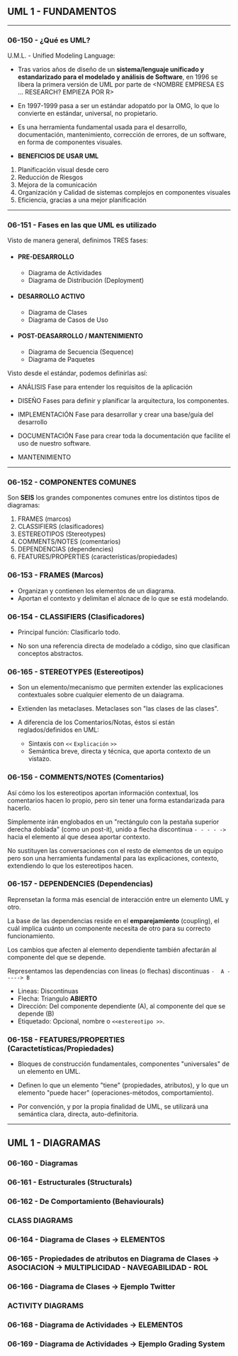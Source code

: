 
## UML 1 - FUNDAMENTOS

--- 

### 06-150 - ¿Qué es UML?

U.M.L. - Unified Modeling Language:
* Tras varios años de diseño de un **sistema/lenguaje unificado y estandarizado para el modelado y análisis de Software**, en 1996 se libera la primera versión de UML por parte de <NOMBRE EMPRESA ES ... RESEARCH? EMPIEZA POR R> 

* En 1997-1999 pasa a ser un estándar adopatdo por la OMG, lo que lo convierte en estándar, universal, no propietario.

* Es una herramienta fundamental usada para el desarrollo, documentación, mantenimiento, corrección de errores, de un software, en forma de componentes visuales.

*   **BENEFICIOS DE USAR UML**
1. Planificación visual desde cero
2. Reducción de Riesgos 
3. Mejora de la comunicación
4. Organización y Calidad de sistemas complejos en componentes visuales
5. Eficiencia, gracias a una mejor planificación

---

### 06-151 - Fases en las que UML es utilizado

Visto de manera general, definimos TRES fases:

*   #### PRE-DESARROLLO
    * Diagrama de Actividades
    * Diagrama de Distribución (Deployment)

*   #### DESARROLLO ACTIVO
    * Diagrama de Clases
    * Diagrama de Casos de Uso


*   #### POST-DEASARROLLO / MANTENIMIENTO
    * Diagrama de Secuencia (Sequence)
    * Diagrama de Paquetes


Visto desde el estándar, podemos definirlas así:

* ANÁLISIS
Fase para entender los requisitos de la aplicación

* DISEÑO
Fases para definir y planificar la arquitectura, los componentes.

* IMPLEMENTACIÓN
Fase para desarrollar y crear una base/guía del desarrollo

* DOCUMENTACIÓN
Fase para crear toda la documentación que facilite el uso de nuestro software.

* MANTENIMIENTO

---

### 06-152 - COMPONENTES COMUNES

Son **SEIS** los grandes componentes comunes entre los distintos tipos de diagramas:

1. FRAMES (marcos)
2. CLASSIFIERS (clasificadores)
3. ESTEREOTIPOS (Stereotypes)
4. COMMENTS/NOTES (comentarios)
5. DEPENDENCIAS (dependencies)
6. FEATURES/PROPERTIES (características/propiedades)



### 06-153 - FRAMES (Marcos)

- Organizan y contienen los elementos de un diagrama.
- Aportan el contexto y delimitan el alcnace de lo que se está modelando.

### 06-154 - CLASSIFIERS (Clasificadores)

- Principal función: Clasificarlo todo.

- No son una referencia directa de modelado a código, sino que clasifican conceptos abstractos.


### 06-165 - STEREOTYPES (Estereotipos)

- Son un elemento/mecanismo que permiten extender las explicaciones contextuales sobre cualquier elemento de un daiagrama.

- Extienden las metaclases. Metaclases son "las clases de las clases".

- A diferencia de los Comentarios/Notas, éstos sí están reglados/definidos en UML:

    - Sintaxis con `<<` `Explicación` `>>`
    - Semántica breve, directa y técnica, que aporta contexto de un vistazo.

### 06-156 - COMMENTS/NOTES (Comentarios)

Así cómo los los estereotipos aportan información contextual, los comentarios hacen lo propio, pero sin tener una forma estandarizada para hacerlo.

Símplemente irán englobados en un "rectángulo con la pestaña superior derecha doblada" (como un post-it), unido a flecha discontinua `- - - - ->` hacia el elemento al que desea aportar contexto.

No sustituyen las conversaciones con el resto de elementos de un equipo pero son una herramienta fundamental para las explicaciones, contexto, extendiendo lo que los estereotipos hacen.

### 06-157 - DEPENDENCIES (Dependencias)

Reprensetan la forma más esencial de interacción entre un elemento UML y otro.

La base de las dependencias reside en el **emparejamiento** (coupling), el cuál implica cuánto un componente necesita de otro para su correcto funcionamiento.

Los cambios que afecten al elemento dependiente también afectarán al componente del que se depende.

Representamos las dependencias con lineas (o flechas) discontinuas `-  A -----> B`  

- Lineas: Discontinuas
- Flecha: Triangulo **ABIERTO**
- Dirección: Del componente dependiente (A), al componente del que se depende (B)
- Etiquetado: Opcional, nombre o `<<estereotipo >>`.



### 06-158 - FEATURES/PROPERTIES (Caractetísticas/Propiedades)

- Bloques de construcción fundamentales, componentes "universales" de un elemento en UML.

-  Definen lo que un elemento "tiene" (propiedades, atributos), y lo que un elemento "puede hacer" (operaciones-métodos, comportamiento).

- Por convención, y por la propia finalidad de UML, se utilizará una semántica clara, directa, auto-definitoria.


---

## UML 1 - DIAGRAMAS

### 06-160 - Diagramas
### 06-161 - Estructurales (Structurals)
### 06-162 - De Comportamiento (Behaviourals)


### CLASS DIAGRAMS

### 06-164 - Diagrama de Clases -> ELEMENTOS
### 06-165 - Propiedades de atributos en Diagrama de Clases -> ASOCIACION -> MULTIPLICIDAD - NAVEGABILIDAD - ROL

### 06-166 - Diagrama de Clases -> Ejemplo Twitter


### ACTIVITY DIAGRAMS

### 06-168 - Diagrama de Actividades -> ELEMENTOS
### 06-169 - Diagrama de Actividades -> Ejemplo Grading System

